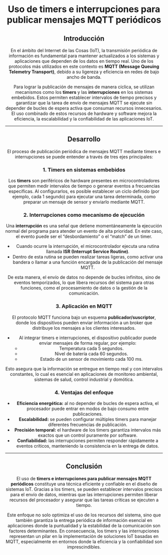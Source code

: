 <div align="center">

# Uso de timers e interrupciones para publicar mensajes MQTT periódicos  

## Introducción  
En el ámbito del Internet de las Cosas (IoT), la transmisión periódica de información es fundamental para mantener actualizados a los sistemas y aplicaciones que dependen de los datos en tiempo real. Uno de los protocolos más utilizados en este contexto es **MQTT (Message Queuing Telemetry Transport)**, debido a su ligereza y eficiencia en redes de bajo ancho de banda.  

Para lograr la publicación de mensajes de manera cíclica, se utilizan mecanismos como los **timers** y las **interrupciones** en los sistemas embebidos. Estos permiten establecer intervalos de tiempo precisos y garantizar que la tarea de envío de mensajes MQTT se ejecute sin depender de bucles de espera activa que consuman recursos innecesarios. El uso combinado de estos recursos de hardware y software mejora la eficiencia, la escalabilidad y la confiabilidad de las aplicaciones IoT.  

---

## Desarrollo  
El proceso de publicación periódica de mensajes MQTT mediante timers e interrupciones se puede entender a través de tres ejes principales:  

### 1. **Timers en sistemas embebidos**  
Los **timers** son periféricos de hardware presentes en microcontroladores que permiten medir intervalos de tiempo o generar eventos a frecuencias específicas. Al configurarlos, es posible establecer un ciclo definido (por ejemplo, cada 1 segundo) para ejecutar una tarea determinada, como preparar un mensaje de sensor y enviarlo mediante MQTT.  

### 2. **Interrupciones como mecanismo de ejecución**  
Una **interrupción** es una señal que detiene momentáneamente la ejecución normal del programa para atender un evento de alta prioridad. En este caso, el evento puede ser el “desbordamiento” o el “match” de un timer.  
- Cuando ocurre la interrupción, el microcontrolador ejecuta una rutina llamada **ISR (Interrupt Service Routine)**.  
- Dentro de esta rutina se pueden realizar tareas ligeras, como activar una bandera o llamar a una función encargada de la publicación del mensaje MQTT.  

De esta manera, el envío de datos no depende de bucles infinitos, sino de eventos temporizados, lo que libera recursos del sistema para otras funciones, como el procesamiento de datos o la gestión de la comunicación.  

### 3. **Aplicación en MQTT**  
El protocolo MQTT funciona bajo un esquema **publicador/suscriptor**, donde los dispositivos pueden enviar información a un broker que distribuye los mensajes a los clientes interesados.  
- Al integrar timers e interrupciones, el dispositivo publicador puede enviar mensajes de forma regular, por ejemplo:  
  - Temperatura cada 5 segundos.  
  - Nivel de batería cada 60 segundos.  
  - Estado de un sensor de movimiento cada 100 ms.  

Esto asegura que la información se entregue en tiempo real y con intervalos constantes, lo cual es esencial en aplicaciones de monitoreo ambiental, sistemas de salud, control industrial y domótica.  

### 4. **Ventajas del enfoque**  
- **Eficiencia energética:** al no depender de bucles de espera activa, el procesador puede entrar en modos de bajo consumo entre publicaciones.  
- **Escalabilidad:** se pueden configurar múltiples timers para manejar diferentes frecuencias de publicación.  
- **Precisión temporal:** el hardware de los timers garantiza intervalos más exactos que un control puramente por software.  
- **Confiabilidad:** las interrupciones permiten responder rápidamente a eventos críticos, manteniendo la consistencia en la entrega de datos.  

---

## Conclusión  
El uso de **timers e interrupciones para publicar mensajes MQTT periódicos** constituye una técnica eficiente y confiable en el diseño de sistemas IoT. Gracias a los timers, se pueden establecer intervalos precisos para el envío de datos, mientras que las interrupciones permiten liberar recursos del procesador y asegurar que las tareas críticas se ejecuten a tiempo.  

Este enfoque no solo optimiza el uso de los recursos del sistema, sino que también garantiza la entrega periódica de información esencial en aplicaciones donde la puntualidad y la estabilidad de la comunicación son factores determinantes. En consecuencia, los timers y las interrupciones representan un pilar en la implementación de soluciones IoT basadas en MQTT, especialmente en entornos donde la eficiencia y la confiabilidad son imprescindibles.  

</div>
